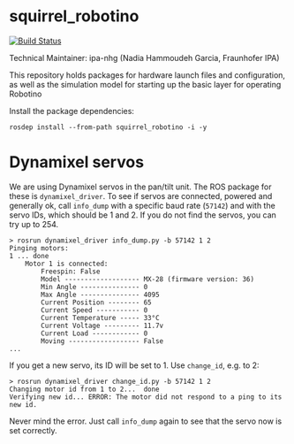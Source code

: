 squirrel_robotino
=================
[![Build Status](https://magnum.travis-ci.com/squirrel-project/squirrel_robotino.svg?token=3yXoCRsCegowgzzpPuqw)](https://magnum.travis-ci.com/squirrel-project/squirrel_robotino)

Technical Maintainer: ipa-nhg (Nadia Hammoudeh Garcia, Fraunhofer IPA)

This repository holds packages for hardware launch files and configuration, as well as the simulation model for starting up the basic layer for operating Robotino

Install the package dependencies:
```
rosdep install --from-path squirrel_robotino -i -y
```

# Dynamixel servos
We are using Dynamixel servos in the pan/tilt unit. The ROS package for these is `dynamixel_driver`. To see if servos are connected, powered and generally ok, call `info_dump` with a specific baud rate (`57142`) and with the servo IDs, which should be 1 and 2. If you do not find the servos, you can try up to 254.
```
> rosrun dynamixel_driver info_dump.py -b 57142 1 2
Pinging motors:
1 ... done
    Motor 1 is connected:
        Freespin: False
        Model ------------------- MX-28 (firmware version: 36)
        Min Angle --------------- 0
        Max Angle --------------- 4095
        Current Position -------- 65
        Current Speed ----------- 0
        Current Temperature ----- 33°C
        Current Voltage --------- 11.7v
        Current Load ------------ 0
        Moving ------------------ False
...
```

If you get a new servo, its ID will be set to 1. Use `change_id`, e.g. to 2:
```
> rosrun dynamixel_driver change_id.py -b 57142 1 2
Changing motor id from 1 to 2...  done
Verifying new id... ERROR: The motor did not respond to a ping to its new id.
```
Never mind the error. Just call `info_dump` again to see that the servo now is set correctly.
